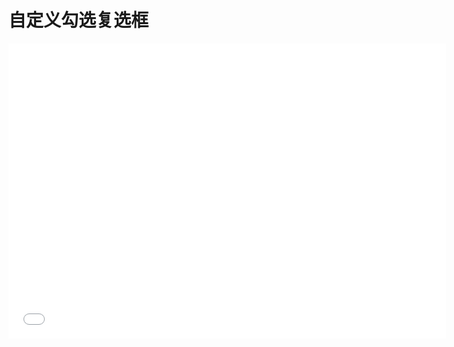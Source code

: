 # 自定义勾选复选框

<iframe src="//player.bilibili.com/player.html?aid=289030544&bvid=BV1gf4y1r7ef&cid=294233518&page=1" scrolling="no" border="0" frameborder="no" framespacing="0" allowfullscreen="true"  width="700px" height="472px"> </iframe>

